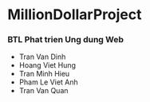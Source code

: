# MillionDollarProject
### BTL Phat trien Ung dung Web
* Tran Van Dinh
* Hoang Viet Hung
* Tran Minh Hieu
* Pham Le Viet Anh
* Tran Van Quan
